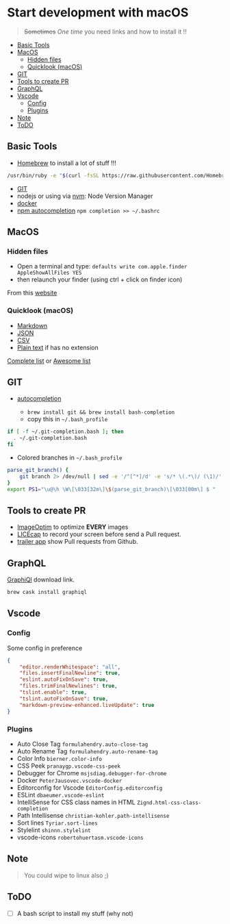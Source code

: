 # Start development with macOS

> ~~Sometimes~~ _One time_ you need links and how to install it !!

- [Basic Tools](#basic-tools)
- [MacOS](#macos)
    - [Hidden files](#hidden-files)
    - [Quicklook (macOS)](#quicklook-macos)
- [GIT](#git)
- [Tools to create PR](#tools-to-create-pr)
- [GraphQL](#graphql)
- [Vscode](#vscode)
    - [Config](#config)
    - [Plugins](#plugins)
- [Note](#note)
- [ToDO](#todo)

## Basic Tools

- [Homebrew](https://brew.sh) to install a lot of stuff !!!

```bash
/usr/bin/ruby -e "$(curl -fsSL https://raw.githubusercontent.com/Homebrew/install/master/install)"
```

- [GIT](https://git-scm.com/download/mac)
- nodejs or using via [nvm](https://github.com/creationix/nvm): Node Version Manager
- [docker](https://docs.docker.com/docker-for-mac/install/)
- [npm autocompletion](https://docs.npmjs.com/cli/completion) `npm completion >> ~/.bashrc`

## MacOS

### Hidden files

- Open a terminal and type: `defaults write com.apple.finder AppleShowAllFiles YES`
- then relaunch your finder (using ctrl + click on finder icon)

From this [website](https://ianlunn.co.uk/articles/quickly-showhide-hidden-files-mac-os-x-mavericks/)

### Quicklook (macOS)

- [Markdown](http://inkmarkapp.com/markdown-quick-look-plugin-mac-os-x/)
- [JSON](http://www.sagtau.com/quicklookjson.html)
- [CSV](https://code.google.com/archive/p/quicklook-csv/)
- [Plain text](https://whomwah.github.io/qlstephen/) if has no extension

[Complete list](http://www.quicklookplugins.com) or [Awesome list](https://github.com/sindresorhus/quick-look-plugins)

## GIT

- [autocompletion](https://github.com/bobthecow/git-flow-completion/wiki/Install-Bash-git-completion) 

    - `brew install git && brew install bash-completion`
    - copy this in `~/.bash_profile`

```bash
if [ -f ~/.git-completion.bash ]; then
  . ~/.git-completion.bash
fi
```

- Colored branches in `~/.bash_profile`

```bash
parse_git_branch() {
    git branch 2> /dev/null | sed -e '/^[^*]/d' -e 's/* \(.*\)/ (\1)/'
}
export PS1="\u@\h \W\[\033[32m\]\$(parse_git_branch)\[\033[00m\] $ "
```

## Tools to create PR

- [ImageOptim](https://imageoptim.com/) to optimize **EVERY** images
- [LICEcap](https://www.cockos.com/licecap/) to record your screen before send a Pull request.
- [trailer app](https://github.com/ptsochantaris/trailer) show Pull requests from Github.

## GraphQL

[GraphiQl](https://electronjs.org/apps/graphiql) download link.
```bash
brew cask install graphiql
```

## Vscode

### Config

Some config in preference

```json
{
    "editor.renderWhitespace": "all",
    "files.insertFinalNewline": true,
    "eslint.autoFixOnSave": true,
    "files.trimFinalNewlines": true,
    "tslint.enable": true,
    "tslint.autoFixOnSave": true,
    "markdown-preview-enhanced.liveUpdate": true
}
```

### Plugins

- Auto Close Tag `formulahendry.auto-close-tag`
- Auto Rename Tag `formulahendry.auto-rename-tag`
- Color Info `bierner.color-info`
- CSS Peek `pranaygp.vscode-css-peek`
- Debugger for Chrome `msjsdiag.debugger-for-chrome`
- Docker `PeterJausovec.vscode-docker`
- Editorconfig for Vscode `EditorConfig.editorconfig`
- ESLint `dbaeumer.vscode-eslint`
- IntelliSense for CSS class names in HTML `Zignd.html-css-class-completion`
- Path Intellisense `christian-kohler.path-intellisense`
- Sort lines `Tyriar.sort-lines`
- Stylelint `shinnn.stylelint`
- vscode-icons `robertohuertasm.vscode-icons`

## Note

> You could wipe to linux also ;)

## ToDO

- [ ] A bash script to install my stuff (why not)
